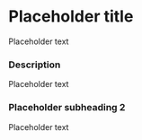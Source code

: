 # Placeholder title

Placeholder text

### Description

Placeholder text

### Placeholder subheading 2

Placeholder text 


